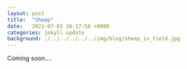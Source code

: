 ```yaml
---
layout: post
title:  "Sheep"
date:   2021-07-03 16:17:58 +0000
categories: jekyll update
background: ./../../../../../img/blog/sheep_in_field.jpg
---
```


Coming soon....